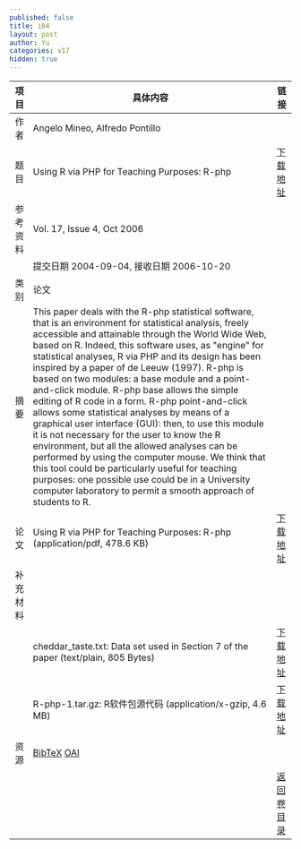 ```yaml
---
published: false
title: i04
layout: post
author: Yu
categories: v17
hidden: true
---
```


| 项目 | 具体内容 | 链接 |
|---:|---|---|
| 作者 | Angelo Mineo, Alfredo Pontillo| |
| 题目 |Using R via PHP for Teaching Purposes: R-php | [下载地址](http://www.jstatsoft.org/v17/i04/paper) |
| 参考资料 |Vol. 17, Issue 4, Oct 2006 | |
| | 提交日期 2004-09-04, 接收日期 2006-10-20| | 
| 类别 | 论文| |
| 摘要 | This paper deals with the R-php statistical software, that is an environment for statistical analysis, freely accessible and attainable through the World Wide Web, based on R. Indeed, this software uses, as "engine" for statistical analyses, R via PHP and its design has been inspired by a paper of de Leeuw (1997). R-php is based on two modules: a base module and a point-and-click module. R-php base allows the simple editing of R code in a form. R-php point-and-click allows some statistical analyses by means of a graphical user interface (GUI): then, to use this module it is not necessary for the user to know the R environment, but all the allowed analyses can be performed by using the computer mouse. We think that this tool could be particularly useful for teaching purposes: one possible use could be in a University computer laboratory to permit a smooth approach of students to R.| |
| 论文 | Using R via PHP for Teaching Purposes: R-php  (application/pdf, 478.6 KB)| [下载地址](http://www.jstatsoft.org/v17/i04/paper) |
| 补充材料 | | |
| |cheddar_taste.txt: Data set used in Section 7 of the paper  (text/plain, 805 Bytes)|  [下载地址](http://www.jstatsoft.org/v17/i04/supp/1) |
| |R-php-1.tar.gz: R软件包源代码  (application/x-gzip, 4.6 MB)|  [下载地址](http://www.jstatsoft.org/v17/i04/supp/2) |
| 资源 | [BibTeX](http://www.jstatsoft.org/v17/i04/bibtex) [OAI](http://www.jstatsoft.org/oai?verb=GetRecord&identifier=oai.jstatsoft/v17/i04&prefix=oai_dc)| |
| |  | [返回卷目录]({{site.baseurl}}/volume/v17.html) |